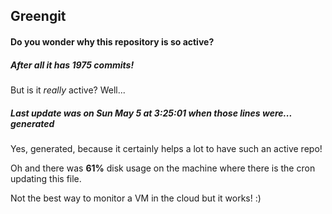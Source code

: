 ## Greengit

#### Do you wonder why this repository is so active?

##### After all it has 1975 commits!

But is it *really* active? Well...

##### Last update was on Sun May 5 at 3:25:01 when those lines were... generated

Yes, generated, because it certainly helps a lot to have such an active repo!

Oh and there was **61%** disk usage on the machine
where there is the cron updating this file.

Not the best way to monitor a VM in the cloud but it works! :)
